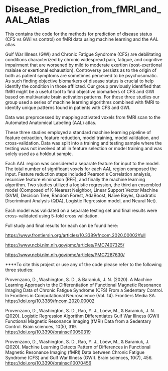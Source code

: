 # Disease_Prediction_from_fMRI_and_AAL_Atlas
This contains the code for the methods for prediction of disease status (CFS vs GWI vs control) on fMRI data using machine learning and the AAL atlas. 

Gulf War Illness (GWI) and Chronic Fatigue Syndrome (CFS) are debilitating conditions characterized by chronic widespread pain, fatigue, and cognitive impairment that are worsened by mild to moderate exertion (post-exertional malaise or exertional exhaustion). Controversy persists as to the origin of both as patient symptoms are sometimes perceived to be psychosomatic. As such finding objective biomarkers of disease status is crucial to help identify the condition in those afflicted. Our group previously identified that fMRI might be a useful tool to find objective biomarkers of CFS and GWI based on multivariate brain activation patterns. For these three studies our group used a series of machine learning algorithms combined with fMRI to identify unique patterns found in patients with CFS and GWI. 

Data was preprocessed by mapping activated voxels from fMRI scan to the Automated Anatomical Labeling (AAL) atlas. 

These three studies employed a standard machine learning pipeline of feature extraction, feature reduction, model training, model validation, and cross-validation. Data was split into a training and testing sample where the testing was not involved at all in feature selection or model training and was solely used as a holdout sample. 


Each AAL region was considered a separate feature for input to the model. The total number of significant voxels for each AAL region composed the input. Feature reduction steps included Pearson's Correlation analysis, recursive feature elimination (RFE), and finally the machine learning algorithm. Two studies utilized a logistic regression, the third an ensembled model (Composed of K-Nearest Neighbor, Linear Support Vector Machine (SVM), Decision Tree, Random Forest, AdaBoost, Naïve Bayes, Quadratic Discriminant Analysis (QDA), Logistic Regression model, and Neural Net).

Each model was validated on a separate testing set and final results were cross-validated using 5-fold cross validation. 

Full study and final results for each can be found here: 


https://www.frontiersin.org/articles/10.3389/fncom.2020.00002/full

https://www.ncbi.nlm.nih.gov/pmc/articles/PMC7407325/

https://www.ncbi.nlm.nih.gov/pmc/articles/PMC7287630/

****To cite this project or use any of the code please refer to the following three studies:

Provenzano, D., Washington, S. D., & Baraniuk, J. N. (2020). A Machine Learning Approach to the Differentiation of Functional Magnetic Resonance Imaging Data of Chronic Fatigue Syndrome (CFS) From a Sedentary Control. In Frontiers in Computational Neuroscience (Vol. 14). Frontiers Media SA. https://doi.org/10.3389/fncom.2020.00002 

Provenzano, D., Washington, S. D., Rao, Y. J., Loew, M., & Baraniuk, J. N. (2020). Logistic Regression Algorithm Differentiates Gulf War Illness (GWI) Functional Magnetic Resonance Imaging (fMRI) Data from a Sedentary Control. Brain sciences, 10(5), 319. https://doi.org/10.3390/brainsci10050319

Provenzano, D., Washington, S. D., Rao, Y. J., Loew, M., & Baraniuk, J. (2020). Machine Learning Detects Pattern of Differences in Functional Magnetic Resonance Imaging (fMRI) Data between Chronic Fatigue Syndrome (CFS) and Gulf War Illness (GWI). Brain sciences, 10(7), 456. https://doi.org/10.3390/brainsci10070456
